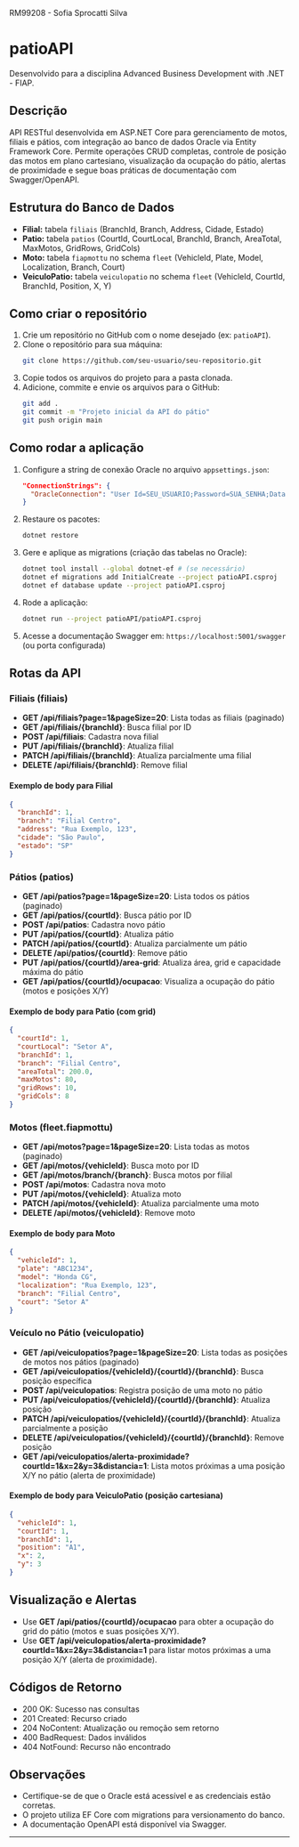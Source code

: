 RM99208 - Sofia Sprocatti Silva

# patioAPI

Desenvolvido para a disciplina Advanced Business Development with .NET - FIAP.

## Descrição

API RESTful desenvolvida em ASP.NET Core para gerenciamento de motos, filiais e pátios, com integração ao banco de dados Oracle via Entity Framework Core. Permite operações CRUD completas, controle de posição das motos em plano cartesiano, visualização da ocupação do pátio, alertas de proximidade e segue boas práticas de documentação com Swagger/OpenAPI.

## Estrutura do Banco de Dados

- **Filial:** tabela `filiais` (BranchId, Branch, Address, Cidade, Estado)
- **Patio:** tabela `patios` (CourtId, CourtLocal, BranchId, Branch, AreaTotal, MaxMotos, GridRows, GridCols)
- **Moto:** tabela `fiapmottu` no schema `fleet` (VehicleId, Plate, Model, Localization, Branch, Court)
- **VeiculoPatio:** tabela `veiculopatio` no schema `fleet` (VehicleId, CourtId, BranchId, Position, X, Y)

## Como criar o repositório

1. Crie um repositório no GitHub com o nome desejado (ex: `patioAPI`).
2. Clone o repositório para sua máquina:
   ```sh
   git clone https://github.com/seu-usuario/seu-repositorio.git
   ```
3. Copie todos os arquivos do projeto para a pasta clonada.
4. Adicione, commite e envie os arquivos para o GitHub:
   ```sh
   git add .
   git commit -m "Projeto inicial da API do pátio"
   git push origin main
   ```

## Como rodar a aplicação

1. Configure a string de conexão Oracle no arquivo `appsettings.json`:
   ```json
   "ConnectionStrings": {
     "OracleConnection": "User Id=SEU_USUARIO;Password=SUA_SENHA;Data Source=oracle.fiap.com.br:1521/ORCL;"
   }
   ```
2. Restaure os pacotes:
   ```sh
   dotnet restore
   ```
3. Gere e aplique as migrations (criação das tabelas no Oracle):
   ```sh
   dotnet tool install --global dotnet-ef # (se necessário)
   dotnet ef migrations add InitialCreate --project patioAPI.csproj
   dotnet ef database update --project patioAPI.csproj
   ```
4. Rode a aplicação:
   ```sh
   dotnet run --project patioAPI/patioAPI.csproj
   ```
5. Acesse a documentação Swagger em: `https://localhost:5001/swagger` (ou porta configurada)

## Rotas da API

### Filiais (filiais)

- **GET /api/filiais?page=1&pageSize=20**: Lista todas as filiais (paginado)
- **GET /api/filiais/{branchId}**: Busca filial por ID
- **POST /api/filiais**: Cadastra nova filial
- **PUT /api/filiais/{branchId}**: Atualiza filial
- **PATCH /api/filiais/{branchId}**: Atualiza parcialmente uma filial
- **DELETE /api/filiais/{branchId}**: Remove filial

#### Exemplo de body para Filial

```json
{
  "branchId": 1,
  "branch": "Filial Centro",
  "address": "Rua Exemplo, 123",
  "cidade": "São Paulo",
  "estado": "SP"
}
```

### Pátios (patios)

- **GET /api/patios?page=1&pageSize=20**: Lista todos os pátios (paginado)
- **GET /api/patios/{courtId}**: Busca pátio por ID
- **POST /api/patios**: Cadastra novo pátio
- **PUT /api/patios/{courtId}**: Atualiza pátio
- **PATCH /api/patios/{courtId}**: Atualiza parcialmente um pátio
- **DELETE /api/patios/{courtId}**: Remove pátio
- **PUT /api/patios/{courtId}/area-grid**: Atualiza área, grid e capacidade máxima do pátio
- **GET /api/patios/{courtId}/ocupacao**: Visualiza a ocupação do pátio (motos e posições X/Y)

#### Exemplo de body para Patio (com grid)

```json
{
  "courtId": 1,
  "courtLocal": "Setor A",
  "branchId": 1,
  "branch": "Filial Centro",
  "areaTotal": 200.0,
  "maxMotos": 80,
  "gridRows": 10,
  "gridCols": 8
}
```

### Motos (fleet.fiapmottu)

- **GET /api/motos?page=1&pageSize=20**: Lista todas as motos (paginado)
- **GET /api/motos/{vehicleId}**: Busca moto por ID
- **GET /api/motos/branch/{branch}**: Busca motos por filial
- **POST /api/motos**: Cadastra nova moto
- **PUT /api/motos/{vehicleId}**: Atualiza moto
- **PATCH /api/motos/{vehicleId}**: Atualiza parcialmente uma moto
- **DELETE /api/motos/{vehicleId}**: Remove moto

#### Exemplo de body para Moto

```json
{
  "vehicleId": 1,
  "plate": "ABC1234",
  "model": "Honda CG",
  "localization": "Rua Exemplo, 123",
  "branch": "Filial Centro",
  "court": "Setor A"
}
```

### Veículo no Pátio (veiculopatio)

- **GET /api/veiculopatios?page=1&pageSize=20**: Lista todas as posições de motos nos pátios (paginado)
- **GET /api/veiculopatios/{vehicleId}/{courtId}/{branchId}**: Busca posição específica
- **POST /api/veiculopatios**: Registra posição de uma moto no pátio
- **PUT /api/veiculopatios/{vehicleId}/{courtId}/{branchId}**: Atualiza posição
- **PATCH /api/veiculopatios/{vehicleId}/{courtId}/{branchId}**: Atualiza parcialmente a posição
- **DELETE /api/veiculopatios/{vehicleId}/{courtId}/{branchId}**: Remove posição
- **GET /api/veiculopatios/alerta-proximidade?courtId=1&x=2&y=3&distancia=1**: Lista motos próximas a uma posição X/Y no pátio (alerta de proximidade)

#### Exemplo de body para VeiculoPatio (posição cartesiana)

```json
{
  "vehicleId": 1,
  "courtId": 1,
  "branchId": 1,
  "position": "A1",
  "x": 2,
  "y": 3
}
```

## Visualização e Alertas

- Use **GET /api/patios/{courtId}/ocupacao** para obter a ocupação do grid do pátio (motos e suas posições X/Y).
- Use **GET /api/veiculopatios/alerta-proximidade?courtId=1&x=2&y=3&distancia=1** para listar motos próximas a uma posição X/Y (alerta de proximidade).

## Códigos de Retorno

- 200 OK: Sucesso nas consultas
- 201 Created: Recurso criado
- 204 NoContent: Atualização ou remoção sem retorno
- 400 BadRequest: Dados inválidos
- 404 NotFound: Recurso não encontrado

## Observações

- Certifique-se de que o Oracle está acessível e as credenciais estão corretas.
- O projeto utiliza EF Core com migrations para versionamento do banco.
- A documentação OpenAPI está disponível via Swagger.

---

